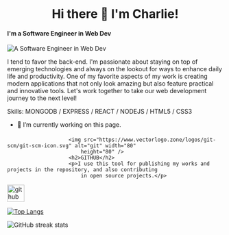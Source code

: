 #### <h1 align="center" >  Hi there 👋 I'm Charlie! </h1>
#### I'm a Software Engineer in Web Dev
![A Software Engineer in Web Dev](https://media.licdn.com/dms/image/D4E16AQEWRsJD4faHcw/profile-displaybackgroundimage-shrink_350_1400/0/1669680603695?e=1681948800&v=beta&t=46lA2JzRMtWdqt6Li_9C3OiJ8UtRTWHnypk5_dIJ-po)

 I tend to favor the back-end. I'm passionate about staying on top of emerging technologies and always on the lookout for ways to enhance daily life and productivity. One of my favorite aspects of my work is creating modern applications that not only look amazing but also feature practical and innovative tools. Let's work together to take our web development journey to the next level!

Skills: MONGODB / EXPRESS / REACT / NODEJS / HTML5 / CSS3

- 🔭 I’m currently working on this page. 
#### <div class="card">
                        <img src="https://www.vectorlogo.zone/logos/git-scm/git-scm-icon.svg" alt="git" width="80"
                            height="80" />
                        <h2>GITHUB</h2>
                        <p>I use this tool for publishing my works and projects in the repository, and also contributing
                            in open source projects.</p>



 </div>


[<img src='https://cdn.jsdelivr.net/npm/simple-icons@3.0.1/icons/github.svg' alt='github' height='40'>](https://github.com/illiniCloudDev)  

[![Top Langs](https://github-readme-stats.vercel.app/api/top-langs/?username=illiniCloudDev)](https://github.com/anuraghazra/github-readme-stats)

![GitHub streak stats](https://streak-stats.demolab.com/?user=illiniCloudDev)  

